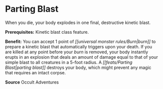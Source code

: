 ﻿---
cssclass: [feats]

---
# Parting Blast

When you die, your body explodes in one final, destructive kinetic blast.

**Prerequisites:** Kinetic blast class feature.

**Benefit:** You can accept 1 point of _[[universal monster rules/Burn|burn]]_ to prepare a kinetic blast that automatically triggers upon your death. If you are killed at any point before your _burn_ is removed, your body instantly erupts in an explosion that deals an amount of damage equal to that of your simple blast to all creatures in a 5-foot radius. A _[[feats/Parting Blast|parting blast]]_ destroys your body, which might prevent any magic that requires an intact corpse.

**Source** Occult Adventures